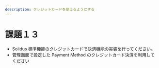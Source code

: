 ```yaml
---
description: クレジットカードを使えるようにする
---
```


# 課題１３

* Solidus 標準機能のクレジットカードで決済機能の実装を行ってください。
* 管理画面で設定した Payment Method のクレジットカード決済を利用してください

